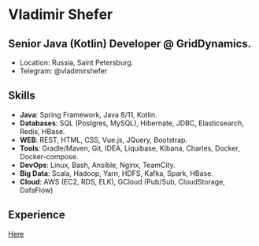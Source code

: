# Vladimir Shefer
## Senior Java (Kotlin) Developer @ GridDynamics.

- Location: Russia, Saint Petersburg.
- Telegram: @vladimirshefer

## Skills
- **Java**: Spring Framework, Java 8/11, Kotlin.
- **Databases**: SQL (Postgres, MySQL), Hibernate, JDBC, Elasticsearch, Redis, HBase.
- **WEB**: REST, HTML, CSS, Vue.js, JQuery, Bootstrap.
- **Tools**: Gradle/Maven, Git, IDEA, Liquibase, Kibana, Charles, Docker, Docker-compose.
- **DevOps**: Linux, Bash, Ansible, Nginx, TeamCity.
- **Big Data**: Scala, Hadoop, Yarn, HDFS, Kafka, Spark, HBase.
- **Cloud**: AWS (EC2, RDS, ELK), GCloud (Pub/Sub, CloudStorage, DafaFlow)

## Experience
<a href="cv/experience"> Here </a>
